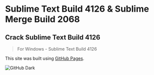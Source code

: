 # Sublime Text Build 4126 & Sublime Merge Build 2068

## Crack Sublime Text Build 4126

> For Windows - Sublime Text Build 4126

This site was built using [GitHub Pages](https://gist.github.com/maboloshi/feaa63c35f4c2baab24c9aaf9b3f4e47).


![GitHub Dark](https://github.com/github-dark.png#gh-light-mode-only)
